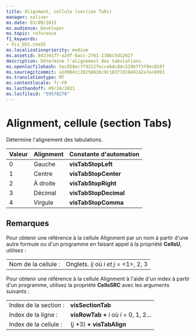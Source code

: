 ```yaml
---
title: Alignment, cellule (section Tabs)
manager: soliver
ms.date: 03/09/2015
ms.audience: Developer
ms.topic: reference
f1_keywords:
- Vis_DSS.chm35
ms.localizationpriority: medium
ms.assetid: 84234177-a2df-6acc-2761-230bc5d12627
description: Détermine l'alignement des tabulations.
ms.openlocfilehash: 5ec858ecff9222feccebdc84c520b7f3f9ec819f
ms.sourcegitcommit: a1d9041c20256616c9c183f7d1049142a7ac6991
ms.translationtype: MT
ms.contentlocale: fr-FR
ms.lasthandoff: 09/24/2021
ms.locfileid: "59578276"
---
```

# <a name="alignment-cell-tabs-section"></a>Alignment, cellule (section Tabs)

Détermine l'alignement des tabulations.
  
|**Valeur**|**Alignment**|**Constante d'automation**|
|:-----|:-----|:-----|
| 0  <br/> | Gauche  <br/> |**visTabStopLeft** <br/> |
| 1  <br/> | Centre  <br/> |**visTabStopCenter** <br/> |
| 2  <br/> | À droite  <br/> |**visTabStopRight** <br/> |
| 3  <br/> | Décimal  <br/> |**visTabStopDecimal** <br/> |
| 4   <br/> | Virgule  <br/> |**visTabStopComma** <br/> |
   
## <a name="remarks"></a>Remarques

Pour obtenir une référence à la cellule Alignment par un nom à partir d'une autre formule ou d'un programme en faisant appel à la propriété **CellsU**, utilisez : 
  
|||
|:-----|:-----|
| Nom de la cellule :  <br/> | Onglets.  *ij*            où  *i et j =*  <1>, 2, 3  <br/> |
   
Pour obtenir une référence à la cellule Alignment à l'aide d'un index à partir d'un programme, utilisez la propriété **CellsSRC** avec les arguments suivants : 
  
|||
|:-----|:-----|
| Index de la section :  <br/> |**visSectionTab** <br/> |
| Index de la ligne :  <br/> |**visRowTab +** *i*            où  *i*  = 0, 1, 2...  <br/> |
| Index de la cellule :  <br/> | (*j*  *3) **+ visTabAlign** <br/> |
   

